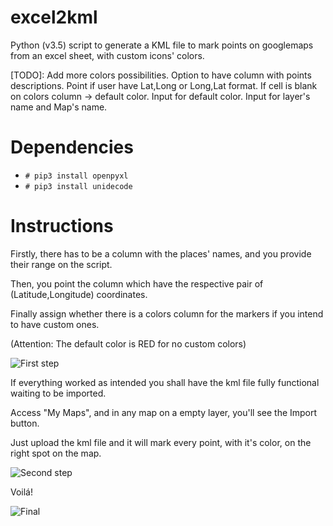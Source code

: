 # excel2kml
Python (v3.5) script to generate a KML file to mark points on googlemaps from an excel sheet, with custom icons' colors.

[TODO]: Add more colors possibilities. Option to have column with points descriptions. Point if user have Lat,Long or Long,Lat format.
If cell is blank on colors column -> default color. Input for default color. Input for layer's name and Map's name.

# Dependencies
* `# pip3 install openpyxl`
* `# pip3 install unidecode`

# Instructions
Firstly, there has to be a column with the places' names, and you provide their range on the script.

Then, you point the column which have the respective pair of (Latitude,Longitude) coordinates. 

Finally assign whether there is a colors column for the markers if you intend to have custom ones. 

(Attention: The default color is RED for no custom colors)


![First step](https://i.gyazo.com/00b779e0d4e41fe8c5fe5e158cdf0e57.png)

If everything worked as intended you shall have the kml file fully functional waiting to be imported. 

Access "My Maps", and in any map on a empty layer, you'll see the Import button. 

Just upload the kml file and it will mark every point, with it's color, on the right spot on the map.


![Second step](https://i.gyazo.com/501771cab28420cea55d6421388af6d3.png)

Voilá!


![Final](https://i.gyazo.com/d604070a5af369a63f94a4b5a56bfb4c.png)
